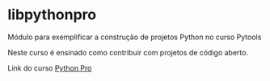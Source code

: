 # libpythonpro
Módulo para exemplificar a construção de projetos Python no curso Pytools

Neste curso é ensinado como contribuir com projetos de código aberto.

Link do curso [Python Pro](https://python.pro.br)


